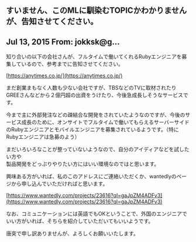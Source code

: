 ## すいません、このMLに馴染むTOPICかわかりませんが、告知させてください。

## Jul 13, 2015 From: jokksk@g...

知り合いの以下の会社さんが、フルタイムで働いてくれるRubyエンジニアを募集しているので、参考までに告知させてください。

[https://anytimes.co.jp/](https://anytimes.co.jp/)

まだ創業まもなく人数も少ない会社ですが、TBSなどのTVに取材されたり  
GREEさんなどから２億円超の出資をうけたり、今後急成長しそうなサービスです。

今まで主に外部発注などの疎結合な開発をされていたようなのですが、今後のサービス成長のために、オンサイトでフルタイムで働いてもらえるサーバーサイドのRubyエンジニアとモバイルエンジニアを募集されているようです。（特にRubyエンジニアは急募のよう）

まだいろいろなことが整っていないようなので、自分のアイディアなどを試したい方や  
製品開発をどっぷりやりたい方にはいい環境なのではと思います。

興味ある方がいれば、私のこのアドレスにご連絡いただくか、wantedlyのページから申し込んでいただければと思います。

[https://www.wantedly.com/projects/23616?ql=gaJpZM4ADFv3](https://www.wantedly.com/projects/23616?ql=gaJpZM4ADFv3)

なお、コミュニケーションには英語でもOKということで、外国のエンジニアでいい方がいれば、そちらを紹介していただいてもいいようです。

唐突で申し訳ありませんが、よろしくお願いいたします。


